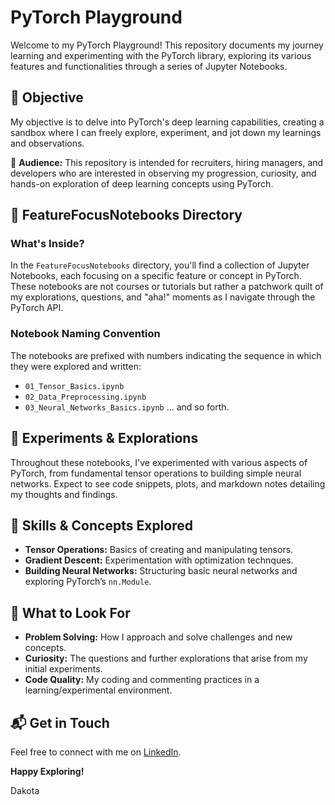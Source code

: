 # PyTorch Playground

Welcome to my PyTorch Playground! This repository documents my journey learning and experimenting with the PyTorch library, exploring its various features and functionalities through a series of Jupyter Notebooks.

## 🚀 Objective

My objective is to delve into PyTorch's deep learning capabilities, creating a sandbox where I can freely explore, experiment, and jot down my learnings and observations.

👀 **Audience:** This repository is intended for recruiters, hiring managers, and developers who are interested in observing my progression, curiosity, and hands-on exploration of deep learning concepts using PyTorch.

## 📘 FeatureFocusNotebooks Directory

### What's Inside?

In the `FeatureFocusNotebooks` directory, you'll find a collection of Jupyter Notebooks, each focusing on a specific feature or concept in PyTorch. These notebooks are not courses or tutorials but rather a patchwork quilt of my explorations, questions, and "aha!" moments as I navigate through the PyTorch API.

### Notebook Naming Convention

The notebooks are prefixed with numbers indicating the sequence in which they were explored and written:
- `01_Tensor_Basics.ipynb`
- `02_Data_Preprocessing.ipynb`
- `03_Neural_Networks_Basics.ipynb`
... and so forth.

## 🧪 Experiments & Explorations

Throughout these notebooks, I've experimented with various aspects of PyTorch, from fundamental tensor operations to building simple neural networks. Expect to see code snippets, plots, and markdown notes detailing my thoughts and findings.

## 🤖 Skills & Concepts Explored

- **Tensor Operations:** Basics of creating and manipulating tensors.
- **Gradient Descent:** Experimentation with optimization technques.
- **Building Neural Networks:** Structuring basic neural networks and exploring PyTorch’s `nn.Module`.

## 🧐 What to Look For

- **Problem Solving:** How I approach and solve challenges and new concepts.
- **Curiosity:** The questions and further explorations that arise from my initial experiments.
- **Code Quality:** My coding and commenting practices in a learning/experimental environment.

## 📬 Get in Touch

Feel free to connect with me on [LinkedIn](https://www.linkedin.com/in/dakotaparker/).

**Happy Exploring!**

Dakota
